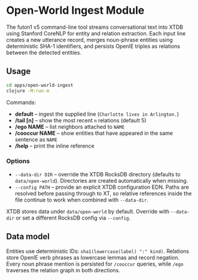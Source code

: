 # Open-World Ingest Module

The futon1 v5 command-line tool streams conversational text into XTDB using
Stanford CoreNLP for entity and relation extraction. Each input line creates a
new utterance record, merges noun-phrase entities using deterministic SHA-1
identifiers, and persists OpenIE triples as relations between the detected
entities.

## Usage

```bash
cd apps/open-world-ingest
clojure -M:run-m
```

Commands:

- **default** – ingest the supplied line (`Charlotte lives in Arlington.`)
- **/tail [n]** – show the most recent `n` relations (default 5)
- **/ego NAME** – list neighbors attached to `NAME`
- **/cooccur NAME** – show entities that have appeared in the same sentence as
  `NAME`
- **/help** – print the inline reference

### Options

- `--data-dir DIR` – override the XTDB RocksDB directory (defaults to
  `data/open-world`). Directories are created automatically when missing.
- `--config PATH` – provide an explicit XTDB configuration EDN. Paths are
  resolved before passing through to XT, so relative references inside the file
  continue to work when combined with `--data-dir`.

XTDB stores data under `data/open-world` by default. Override with
`--data-dir` or set a different RocksDB config via `--config`.

## Data model

Entities use deterministic IDs: `sha1(lowercase(label) ":" kind)`. Relations
store OpenIE verb phrases as lowercase lemmas and record negation. Every noun
phrase mention is persisted for `/cooccur` queries, while `/ego` traverses the
relation graph in both directions.
